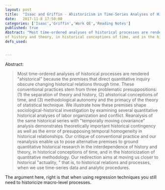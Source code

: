 ```yaml
---
layout: post
title:  "Isaac and Griffin - Ahistoricism in Time-Series Analyses of Historical Process"
date:   2017-11-8 17:50:00
categories: ['Isaac','Griffin','Work QE','Reading Notes']
published: true
Abstract: "Most time-ordered analyses of historical processes are rendered "ahistorical" because the premises that direct quantitative inquiry obscure changing historical relations through time. These conventional practices stem from three problematic presuppositions: (1) the separation of theory and history, (2) ahistorical conceptions of time, and (3) methodological autonomy and the primacy of the theory of statistical technique. We illustrate how these premises shape sociological-historical investigation by examining several quantitative historical analyses of labor organization and conflict. Reanalysis of the same historical series with temporally moving covariance analysis demonstrates theoretically important historical contingency as well as the error of presupposing temporal homogeneity in historical relationships. Our critique of conventional practice and our reanalysis enable us to pose alternative premises to ground quantitative historical research in the interdependence
of history and theory, in historical conceptions of time, and in the historicization of quantitative methodology. Our redirection aims at moving us closer to historical actuality, that is, to historical relations and processes, when we use time-series data and analytic procedures."
defs_used:


---
```

Abstract:
>Most time-ordered analyses of historical processes are rendered "ahistorical" because the premises that direct quantitative inquiry obscure changing historical relations through time. These conventional practices stem from three problematic presuppositions: (1) the separation of theory and history, (2) ahistorical conceptions of time, and (3) methodological autonomy and the primacy of the theory of statistical technique. We illustrate how these premises shape sociological-historical investigation by examining several quantitative historical analyses of labor organization and conflict. Reanalysis of the same historical series with "temporally moving covariance" analysis demonstrates theoretically important historical contingency as well as the error of presupposing temporal homogeneity in historical relationships. Our critique of conventional practice and our reanalysis enable us to pose alternative premises to ground quantitative historical research in the interdependence of history and theory, in historical conceptions of time, and in the historicization of quantitative methodology. Our redirection aims at moving us closer to historical "actuality, " that is, to historical relations and processes, when we use time-series data and analytic procedures.

The argument here, right is that when using regression techniques you still need to historicize macro-level processes. 
